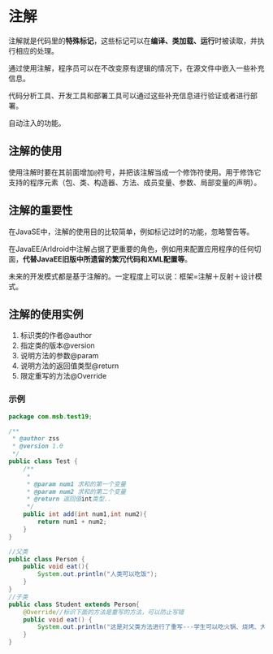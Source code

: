 # 注解

注解就是代码里的**特殊标记**，这些标记可以在**编译、类加载、运行**时被读取，并执行相应的处理。

通过使用注解，程序员可以在不改变原有逻辑的情况下，在源文件中嵌入一些补充信息。

代码分析工具、开发工具和部署工具可以通过这些补充信息进行验证或者进行部署。

自动注入的功能。

## 注解的使用

使用注解时要在其前面增加`@`符号，并把该注解当成一个修饰符使用。用于修饰它支持的程序元素（包、类、构造器、方法、成员变量、参数、局部变量的声明）。

## 注解的重要性

在JavaSE中，注解的使用目的比较简单，例如标记过时的功能，忽略警告等。

在JavaEE/Arldroid中注解占据了更重要的角色，例如用来配置应用程序的任何切面，**代替JavaEE旧版中所遗留的繁冗代码和XML配置等**。

未来的开发模式都是基于注解的。一定程度上可以说：框架=注解＋反射＋设计模式。

## 注解的使用实例

1. ﻿﻿标识类的作者@author
2. ﻿﻿指定类的版本@version
3. ﻿﻿说明方法的参数@param
4. ﻿﻿说明方法的返回值类型@return
5. ﻿﻿限定重写的方法@Override

### 示例

```java
package com.msb.test19;

/**
 * @author zss
 * @version 1.0
 */
public class Test {
    /**
     *
     * @param num1 求和的第一个变量
     * @param num2 求和的第二个变量
     * @return 返回值int类型..
     */
    public int add(int num1,int num2){
        return num1 + num2;
    }
}

//父类
public class Person {
    public void eat(){
        System.out.println("人类可以吃饭");
    }
}
//子类
public class Student extends Person{
    @Override//标识下面的方法是重写的方法，可以防止写错
    public void eat() {
        System.out.println("这是对父类方法进行了重写---学生可以吃火锅、烧烤、大排档...");
    }
}
```

